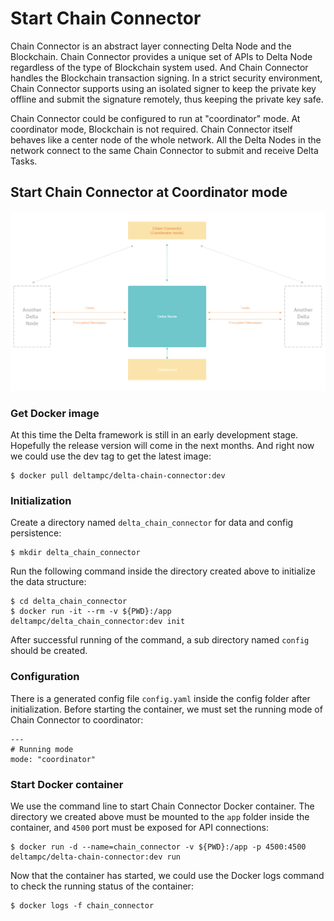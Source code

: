 # Start Chain Connector

Chain Connector is an abstract layer connecting Delta Node and the Blockchain. Chain Connector provides a unique set of APIs to Delta Node regardless of the type of Blockchain system used. And Chain Connector handles the Blockchain transaction signing. In a strict security environment, Chain Connector supports using an isolated signer to keep the private key offline and submit the signature remotely, thus keeping the private key safe.

Chain Connector could be configured to run at "coordinator" mode. At coordinator mode, Blockchain is not required. Chain Connector itself behaves like a center node of the whole network. All the Delta Nodes in the network connect to the same Chain Connector to submit and receive Delta Tasks.

## Start Chain Connector at Coordinator mode

![Delta network structure in coordinator mode](../.gitbook/assets/image%20%282%29.png)

### Get Docker image

At this time the Delta framework is still in an early development stage. Hopefully the release version will come in the next months. And right now we could use the dev tag to get the latest image:

```text
$ docker pull deltampc/delta-chain-connector:dev
```

### Initialization

Create a directory named `delta_chain_connector` for data and config persistence:

```text
$ mkdir delta_chain_connector
```

Run the following command inside the directory created above to initialize the data structure:

```text
$ cd delta_chain_connector
$ docker run -it --rm -v ${PWD}:/app deltampc/delta_chain_connector:dev init
```

After successful running of the command, a sub directory named `config` should be created.

### Configuration

There is a generated config file `config.yaml` inside the config folder after initialization. Before starting the container, we must set the running mode of Chain Connector to coordinator:

```text
---
# Running mode
mode: "coordinator"
```

### Start Docker container

We use the command line to start Chain Connector Docker container. The directory we created above must be mounted to the `app` folder inside the container, and `4500` port must be exposed for API connections:

```text
$ docker run -d --name=chain_connector -v ${PWD}:/app -p 4500:4500 deltampc/delta-chain-connector:dev run
```

Now that the container has started, we could use the Docker logs command to check the running status of the container:

```text
$ docker logs -f chain_connector
```

